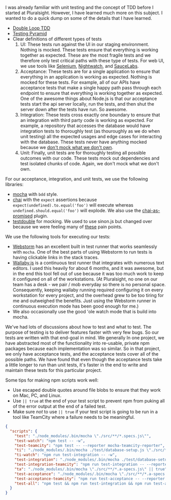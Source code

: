 I was already familiar with unit testing and the concept of TDD before I started at Pluralsight. However, I have learned much more on this subject. I wanted to do a quick dump on some of the details that I have learned.

- [Double Loop TDD](http://coding-is-like-cooking.info/2013/04/outside-in-development-with-double-loop-tdd/)
- [Testing Pyramid](https://martinfowler.com/bliki/TestPyramid.html)
- Clear definitions of different types of tests
  1. UI: These tests run against the UI in our staging environment. Nothing is mocked. These tests ensure that everything is working together as expected. These are the most fragile tests and we therefore only test critical paths with these type of tests. For web UI, we use tools like [Selenium](http://docs.seleniumhq.org/), [Nightwatch](http://nightwatchjs.org/), and [SauceLabs](https://saucelabs.com/).
  1. Acceptance: These tests are for a single application to ensure that everything in an application is working as expected. Nothing is mocked for these tests. For example, all of our APIs have acceptance tests that make a single happy path pass through each endpoint to ensure that everything is working together as expected. One of the awesome things about Node.js is that our acceptance tests start the api server locally, run the tests, and then shut the server down after the tests have run. So awesome.
  1. Integration: These tests cross exactly one boundary to ensure that an integration with third party code is working as expected. For example, a repository that accesses the database would have integration tests to thoroughly test (as thouroughly as we do when unit testing) all the expected usages and edge cases for interacting with the database. These tests never have anything mocked because we [don't mock what we don't own](https://github.com/testdouble/contributing-tests/wiki/Don%27t-mock-what-you-don%27t-own).
  1. Unit: Finally, unit tests are for thoroughly testing all possible outcomes with our code. These tests mock out dependencies and test isolated chunks of code. Again, we don't mock what we don't own.
  
For our acceptance, integration, and unit tests, we use the following libraries:
- [mocha](http://mochajs.org/) with `bdd` style.
- [chai](http://chaijs.com/) with the `expect` assertions because `expect(undefined).to.equal('foo')` will execute whereas `undefined.should.equal('foo')` will explode. We also use the [chai-as-promised](http://chaijs.com/plugins/chai-as-promised/) plugin.
- [testdouble](https://github.com/testdouble/testdouble.js) for mocking. We used to use sinon.js but changed over because we were feeling many of [these](http://blog.testdouble.com/posts/2016-03-13-testdouble-vs-sinon.html) pain points.

We use the following tools for executing our tests:
- [Webstorm](https://www.jetbrains.com/webstorm/) has an excellent built in test runner that works seamlessly with `mocha`. One of the best parts of using Webstorm to run tests is having clickable links in the stack traces.
- [Wallaby.js](https://wallabyjs.com/) is a continuous test runner that integrates with numerous text editors. I used this heavily for about 6 months, and it was awesome, but in the end this tool fell out of use because it was too much work to keep it configured on all of the workstations. (At Pluralsight, no one on our team has a desk - we pair / mob everyday so there is no personal space. Consequently, keeping wallaby running required configuring it on every workstation for every project, and the overhead grew to be too tiring for me and outweighed the benefits. Just using the Webstorm runner in continuous execution mode has been good enough for me.)
- We also occasionally use the good 'ole watch mode that is build into mocha.

We've had lots of discussions about how to test and what to test. The purpose of testing is to deliver features faster with very few bugs. So our tests are written with that end-goal in mind. We generally  In one project, we have abstracted most of the functionality into re-usable, private npm packages because each implementation was so similar. So in that project, we only have acceptance tests, and the acceptance tests cover all of the possible paths. We have found that even though the acceptance tests take a little longer to run than unit tests, it's faster in the end to write and maintain these tests for this particular project.

Some tips for making npm scripts work well:
- Use escaped double quotes around file blobs to ensure that they work on Mac, PC, and Linux.
- Use `|| true` at the end of your test script to prevent npm from puking all of the error output at the end of a failed test.
- Make sure *not* to use `|| true` if your test script is going to be run in a tool like TeamCity where a failure needs to be meaningful.

```json
{
  "scripts": {
    "test": "./node_modules/.bin/mocha \"./src/**/*.specs.js\"",
    "test-watch": "npm test -- -w",
    "test-teamcity": "npm test -- --reporter mocha-teamcity-reporter",
    "ti": "./node_modules/.bin/mocha ./test/database-setup.js \"./src/**/*.i-specs.js\" || true",
    "ti-watch": "npm run test-integration -- -w",
    "test-integration": "./node_modules/.bin/mocha ./test/database-setup.js \"./src/**/*.i-specs.js\"",
    "test-integration-teamcity": "npm run test-integration -- --reporter mocha-teamcity-reporter",
    "ta": "./node_modules/.bin/mocha \"./src/**/*.a-specs.js\" || true",
    "test-acceptance": "./node_modules/.bin/mocha \"./src/**/*.a-specs.js\"",
    "test-acceptance-teamcity": "npm run test-acceptance -- --reporter mocha-teamcity-reporter",
    "test-all": "npm test && npm run test-integration && npm run test-acceptance"
  }
}
```

